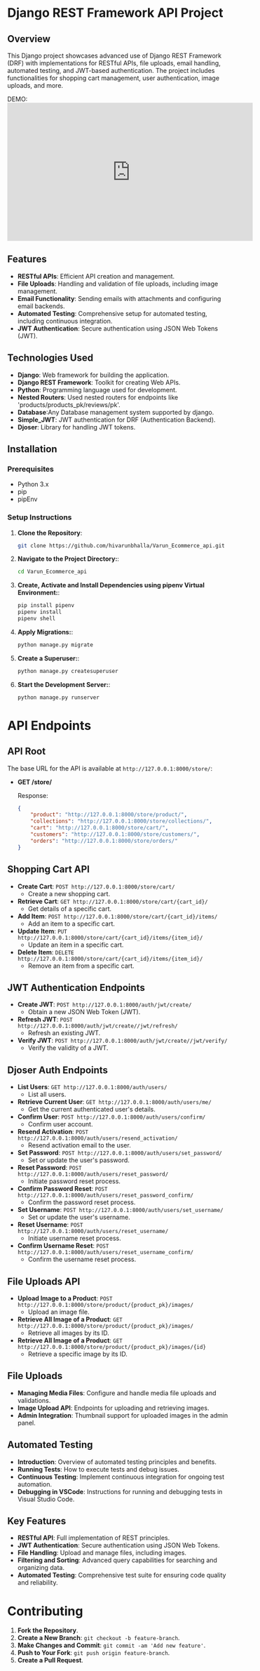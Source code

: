 # Django REST Framework API Project

## Overview
This Django project showcases advanced use of Django REST Framework (DRF) with implementations for RESTful APIs, file uploads, email handling, automated testing, and JWT-based authentication. The project includes functionalities for shopping cart management, user authentication, image uploads, and more.

DEMO: <iframe width="560" height="315" src="https://www.youtube.com/embed/mOJflvE2SKc?si=HMnsWQ0Roz_wwSSf" title="YouTube video player" frameborder="0" allow="accelerometer; autoplay; clipboard-write; encrypted-media; gyroscope; picture-in-picture; web-share" referrerpolicy="strict-origin-when-cross-origin" allowfullscreen></iframe>

## Features
- **RESTful APIs**: Efficient API creation and management.
- **File Uploads**: Handling and validation of file uploads, including image management.
- **Email Functionality**: Sending emails with attachments and configuring email backends.
- **Automated Testing**: Comprehensive setup for automated testing, including continuous integration.
- **JWT Authentication**: Secure authentication using JSON Web Tokens (JWT).

## Technologies Used
- **Django**: Web framework for building the application.
- **Django REST Framework**: Toolkit for creating Web APIs.
- **Python**: Programming language used for development.
- **Nested Routers**: Used nested routers for endpoints like 'products/products_pk/reviews/pk'.
- **Database**:Any Database management system supported by django.
- **Simple_JWT**: JWT authentication for DRF (Authentication Backend).
- **Djoser**: Library for handling JWT tokens.

## Installation

### Prerequisites
- Python 3.x
- pip
- pipEnv

### Setup Instructions
1. **Clone the Repository**:
   ```bash
   git clone https://github.com/hivarunbhalla/Varun_Ecommerce_api.git
    ```

2. **Navigate to the Project Directory:**:
   ```bash
   cd Varun_Ecommerce_api
   ```
3. **Create, Activate and Install Dependencies using pipenv Virtual Environment:**:
   ```bash
   pip install pipenv
   pipenv install
   pipenv shell
   ```
4. **Apply Migrations:**:
   ```bash
   python manage.py migrate
   ```
5. **Create a Superuser:**:
   ```bash
   python manage.py createsuperuser
   ```
   
5. **Start the Development Server:**:
   ```bash
   python manage.py runserver
   ```

# API Endpoints

## API Root

The base URL for the API is available at `http://127.0.0.1:8000/store/`:

- **GET /store/**

  Response:
  ```json
  {
      "product": "http://127.0.0.1:8000/store/product/",
      "collections": "http://127.0.0.1:8000/store/collections/",
      "cart": "http://127.0.0.1:8000/store/cart/",
      "customers": "http://127.0.0.1:8000/store/customers/",
      "orders": "http://127.0.0.1:8000/store/orders/"
  }

## Shopping Cart API

- **Create Cart**: `POST http://127.0.0.1:8000/store/cart/`
  - Create a new shopping cart.
- **Retrieve Cart**: `GET http://127.0.0.1:8000/store/cart/{cart_id}/`
  - Get details of a specific cart.
- **Add Item**: `POST http://127.0.0.1:8000/store/cart/{cart_id}/items/`
  - Add an item to a specific cart.
- **Update Item**: `PUT http://127.0.0.1:8000/store/cart/{cart_id}/items/{item_id}/`
  - Update an item in a specific cart.
- **Delete Item**: `DELETE http://127.0.0.1:8000/store/cart/{cart_id}/items/{item_id}/`
  - Remove an item from a specific cart.

## JWT Authentication Endpoints

- **Create JWT**: `POST http://127.0.0.1:8000/auth/jwt/create/`
  - Obtain a new JSON Web Token (JWT).
- **Refresh JWT**: `POST http://127.0.0.1:8000/auth/jwt/create//jwt/refresh/`
  - Refresh an existing JWT.
- **Verify JWT**: `POST http://127.0.0.1:8000/auth/jwt/create//jwt/verify/`
  - Verify the validity of a JWT.

## Djoser Auth Endpoints

- **List Users**: `GET http://127.0.0.1:8000/auth/users/`
  - List all users.
- **Retrieve Current User**: `GET http://127.0.0.1:8000/auth/users/me/`
  - Get the current authenticated user's details.
- **Confirm User**: `POST http://127.0.0.1:8000/auth/users/confirm/`
  - Confirm user account.
- **Resend Activation**: `POST http://127.0.0.1:8000/auth/users/resend_activation/`
  - Resend activation email to the user.
- **Set Password**: `POST http://127.0.0.1:8000/auth/users/set_password/`
  - Set or update the user's password.
- **Reset Password**: `POST http://127.0.0.1:8000/auth/users/reset_password/`
  - Initiate password reset process.
- **Confirm Password Reset**: `POST http://127.0.0.1:8000/auth/users/reset_password_confirm/`
  - Confirm the password reset process.
- **Set Username**: `POST http://127.0.0.1:8000/auth/users/set_username/`
  - Set or update the user's username.
- **Reset Username**: `POST http://127.0.0.1:8000/auth/users/reset_username/`
  - Initiate username reset process.
- **Confirm Username Reset**: `POST http://127.0.0.1:8000/auth/users/reset_username_confirm/`
  - Confirm the username reset process.

## File Uploads API

- **Upload Image to a Product**: `POST http://127.0.0.1:8000/store/product/{product_pk}/images/`
  - Upload an image file.
- **Retrieve All Image of a Product**: `GET http://127.0.0.1:8000/store/product/{product_pk}/images/`
  - Retrieve all images by its ID.
- **Retrieve All Image of a Product**: `GET  http://127.0.0.1:8000/store/product/{product_pk}/images/{id}`
  - Retrieve a specific image by its ID.

## File Uploads

- **Managing Media Files**: Configure and handle media file uploads and validations.
- **Image Upload API**: Endpoints for uploading and retrieving images.
- **Admin Integration**: Thumbnail support for uploaded images in the admin panel.

## Automated Testing

- **Introduction**: Overview of automated testing principles and benefits.
- **Running Tests**: How to execute tests and debug issues.
- **Continuous Testing**: Implement continuous integration for ongoing test automation.
- **Debugging in VSCode**: Instructions for running and debugging tests in Visual Studio Code.


## Key Features

- **RESTful API**: Full implementation of REST principles.
- **JWT Authentication**: Secure authentication using JSON Web Tokens.
- **File Handling**: Upload and manage files, including images.
- **Filtering and Sorting**: Advanced query capabilities for searching and organizing data.
- **Automated Testing**: Comprehensive test suite for ensuring code quality and reliability.

# Contributing

1. **Fork the Repository**.
2. **Create a New Branch**: `git checkout -b feature-branch`.
3. **Make Changes and Commit**: `git commit -am 'Add new feature'`.
4. **Push to Your Fork**: `git push origin feature-branch`.
5. **Create a Pull Request**.
